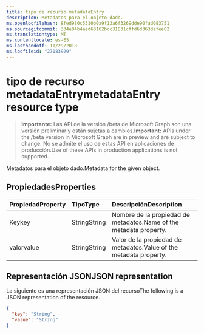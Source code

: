 ```yaml
---
title: tipo de recurso metadataEntry
description: Metadatos para el objeto dado.
ms.openlocfilehash: 8fed980c5310b0a9f13a6f3269dde90fad083751
ms.sourcegitcommit: 334e84b4aed63162bcc31831cffd6d363dafee02
ms.translationtype: MT
ms.contentlocale: es-ES
ms.lasthandoff: 11/29/2018
ms.locfileid: "27083929"
---
```

# <a name="metadataentry-resource-type"></a><span data-ttu-id="e71e6-103">tipo de recurso metadataEntry</span><span class="sxs-lookup"><span data-stu-id="e71e6-103">metadataEntry resource type</span></span>

> <span data-ttu-id="e71e6-104">**Importante:** Las API de la versión /beta de Microsoft Graph son una versión preliminar y están sujetas a cambios.</span><span class="sxs-lookup"><span data-stu-id="e71e6-104">**Important:** APIs under the /beta version in Microsoft Graph are in preview and are subject to change.</span></span> <span data-ttu-id="e71e6-105">No se admite el uso de estas API en aplicaciones de producción.</span><span class="sxs-lookup"><span data-stu-id="e71e6-105">Use of these APIs in production applications is not supported.</span></span>

<span data-ttu-id="e71e6-106">Metadatos para el objeto dado.</span><span class="sxs-lookup"><span data-stu-id="e71e6-106">Metadata for the given object.</span></span>

## <a name="properties"></a><span data-ttu-id="e71e6-107">Propiedades</span><span class="sxs-lookup"><span data-stu-id="e71e6-107">Properties</span></span>
| <span data-ttu-id="e71e6-108">Propiedad</span><span class="sxs-lookup"><span data-stu-id="e71e6-108">Property</span></span>     | <span data-ttu-id="e71e6-109">Tipo</span><span class="sxs-lookup"><span data-stu-id="e71e6-109">Type</span></span>   |<span data-ttu-id="e71e6-110">Descripción</span><span class="sxs-lookup"><span data-stu-id="e71e6-110">Description</span></span>|
|:---------------|:--------|:----------|
|<span data-ttu-id="e71e6-111">Key</span><span class="sxs-lookup"><span data-stu-id="e71e6-111">key</span></span>|<span data-ttu-id="e71e6-112">String</span><span class="sxs-lookup"><span data-stu-id="e71e6-112">String</span></span>|<span data-ttu-id="e71e6-113">Nombre de la propiedad de metadatos.</span><span class="sxs-lookup"><span data-stu-id="e71e6-113">Name of the metadata property.</span></span>|
|<span data-ttu-id="e71e6-114">valor</span><span class="sxs-lookup"><span data-stu-id="e71e6-114">value</span></span>|<span data-ttu-id="e71e6-115">String</span><span class="sxs-lookup"><span data-stu-id="e71e6-115">String</span></span>|<span data-ttu-id="e71e6-116">Valor de la propiedad de metadatos.</span><span class="sxs-lookup"><span data-stu-id="e71e6-116">Value of the metadata property.</span></span>|

## <a name="json-representation"></a><span data-ttu-id="e71e6-117">Representación JSON</span><span class="sxs-lookup"><span data-stu-id="e71e6-117">JSON representation</span></span>

<span data-ttu-id="e71e6-118">La siguiente es una representación JSON del recurso</span><span class="sxs-lookup"><span data-stu-id="e71e6-118">The following is a JSON representation of the resource.</span></span>

<!-- {
  "blockType": "resource",
  "optionalProperties": [

  ],
  "@odata.type": "microsoft.graph.metadataEntry"
}-->

```json
{
  "key": "String",
  "value": "String"
}
```

<!-- uuid: 8fcb5dbc-d5aa-4681-8e31-b001d5168d79
2015-10-25 14:57:30 UTC -->
<!-- {
  "type": "#page.annotation",
  "description": "metadataEntry resource",
  "keywords": "",
  "section": "documentation",
  "tocPath": ""
}-->